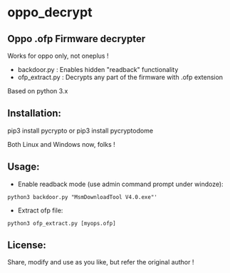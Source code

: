 # oppo_decrypt
Oppo .ofp Firmware decrypter
------------------------------------
Works for oppo only, not oneplus !

* backdoor.py : Enables hidden "readback" functionality
* ofp_extract.py  : Decrypts any part of the firmware with .ofp extension


Based on python 3.x

Installation:
-------------
pip3 install pycrypto
or
pip3 install pycryptodome

Both Linux and Windows now, folks !

Usage:
-------- 
* Enable readback mode (use admin command prompt under windoze):
```
python3 backdoor.py "MsmDownloadTool V4.0.exe"'
```

* Extract ofp file:

```
python3 ofp_extract.py [myops.ofp]
```

License:
-------- 
Share, modify and use as you like, but refer the original author !
